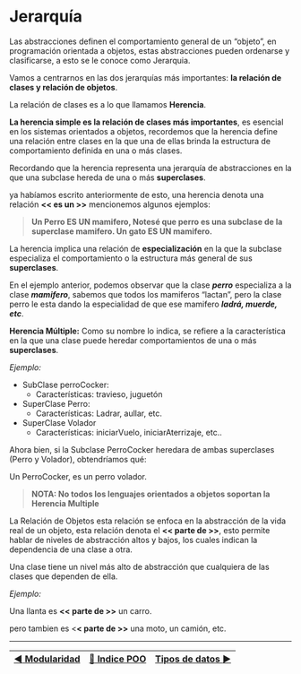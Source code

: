 # Jerarquía

Las abstracciones definen el comportamiento general de un “objeto”, en programación orientada a objetos, estas abstracciones pueden ordenarse y clasificarse, a esto se le conoce como Jerarquia.

Vamos a centrarnos en las dos jerarquías más importantes: **la relación de clases y relación de objetos**.

La relación de clases es a lo que llamamos **Herencia**.

**La herencia simple es la relación de clases más importantes**, es esencial en los sistemas orientados a objetos, recordemos que la herencia define una relación entre clases en la que una de ellas brinda la estructura de comportamiento definida en una o más clases.

Recordando que la herencia representa una jerarquía de abstracciones en la que una subclase hereda de una o más **superclases**.

ya habíamos escrito anteriormente de esto, una herencia denota una relación **<< es un >>** mencionemos algunos ejemplos:

>**Un Perro ES UN mamifero, Notesé que perro es una subclase de la superclase mamifero.
 Un gato ES UN  mamifero.**

La herencia implica una relación de **especialización** en la que la subclase especializa el comportamiento o la estructura más general de sus **superclases**.

En el ejemplo anterior, podemos observar que la clase _**perro**_ especializa a la clase _**mamifero**_, sabemos que todos los mamiferos “lactan”, pero la clase perro le esta dando la especialidad de que ese mamifero _**ladrá, muerde, etc**_.

**Herencia Múltiple:** Como su nombre lo indica, se refiere a la característica en la que una  clase puede heredar comportamientos de una o más **superclases**.

_Ejemplo:_

+ SubClase perroCocker:
  + Características: travieso, juguetón
+ SuperClase Perro:
  + Características: Ladrar, aullar, etc.
+ SuperClase Volador
  + Características: iniciarVuelo, iniciarAterrizaje, etc..

Ahora bien, si la Subclase PerroCocker heredara de ambas superclases (Perro y Volador), obtendríamos qué:

Un PerroCocker, es un perro volador.

>**NOTA: No todos los lenguajes orientados a objetos soportan la Herencia Multiple**

La Relación de Objetos esta relación se enfoca en la abstracción de la vida real de un objeto, esta relación denota el **<< parte de >>**, esto permite hablar de niveles de abstracción altos y bajos, los cuales indican la dependencia de una clase a otra.

Una clase tiene un nivel más alto de abstracción que cualquiera de las clases que dependen de ella.

_Ejemplo:_

Una llanta es **<< parte de >>** un carro.

pero tambien es <**< parte de >>** una moto, un camión, etc.

---

[:arrow_backward: Modularidad](https://github.com/wlizama/MDManual/blob/master/content/POO/4-Modularidad.md) | [:book: Indice POO](https://github.com/wlizama/MDManual/tree/master/content/POO) | [Tipos de datos :arrow_forward:](https://github.com/wlizama/MDManual/blob/master/content/POO/6-Tipos-de-datos.md)
|--- | --- | --- |
